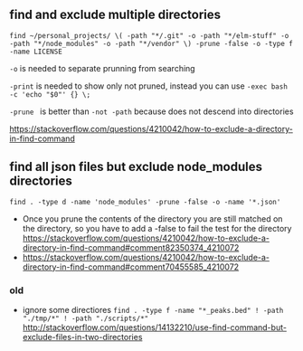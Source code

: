 ## find and exclude multiple directories

`find ~/personal_projects/ \( -path "*/.git" -o -path "*/elm-stuff" -o -path "*/node_modules" -o -path "*/vendor" \) -prune -false -o -type f -name LICENSE`

`-o` is needed to separate prunning from searching

`-print` is needed to show only not pruned, instead you can use `-exec bash -c 'echo "$0"' {} \;`

`-prune ` is better than `-not -path` because does not descend into directories

https://stackoverflow.com/questions/4210042/how-to-exclude-a-directory-in-find-command

## find all json files but exclude node_modules directories

`find . -type d -name 'node_modules' -prune -false -o -name '*.json'`

- Once you prune the contents of the directory you are still matched on the directory, so you have to add a -false to fail the test for the directory https://stackoverflow.com/questions/4210042/how-to-exclude-a-directory-in-find-command#comment82350374_4210072
- https://stackoverflow.com/questions/4210042/how-to-exclude-a-directory-in-find-command#comment70455585_4210072

### old

- ignore some directiores `find . -type f -name "*_peaks.bed" ! -path "./tmp/*" ! -path "./scripts/*"` http://stackoverflow.com/questions/14132210/use-find-command-but-exclude-files-in-two-directories
